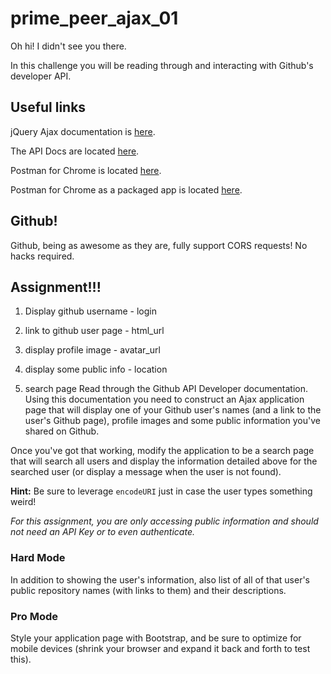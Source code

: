 # prime_peer_ajax_01
Oh hi! I didn't see you there.

In this challenge you will be reading through and interacting with Github's developer API.

## Useful links

jQuery Ajax documentation is [here](http://api.jquery.com/jquery.ajax/).

The API Docs are located [here](https://developer.github.com/v3/).

Postman for Chrome is located [here](https://chrome.google.com/webstore/detail/postman-rest-client/fdmmgilgnpjigdojojpjoooidkmcomcm?hl=en).

Postman for Chrome as a packaged app is located [here](https://chrome.google.com/webstore/detail/postman-rest-client-packa/fhbjgbiflinjbdggehcddcbncdddomop?hl=en).

## Github!

Github, being as awesome as they are, fully support CORS requests! No hacks required.

## Assignment!!!

1. Display github username - login
2. link to github user page - html_url
3. display profile image - avatar_url
4. display some public info - location

5. search page
Read through the Github API Developer documentation. Using this documentation you need to construct an Ajax application page that will display one of your Github user's names (and a link to the user's Github page), profile images and some public information you've shared on Github.

Once you've got that working, modify the application to be a search page that will search all users and display the information detailed above for the searched user (or display a message when the user is not found). 

**Hint:** Be sure to leverage `encodeURI` just in case the user types something weird! 

*For this assignment, you are only accessing public information and should not need an API Key or to even authenticate.*

### Hard Mode

In addition to showing the user's information, also list of all of that user's public repository names (with links to them) and their descriptions.

### Pro Mode

Style your application page with Bootstrap, and be sure to optimize for mobile devices (shrink your browser and expand it back and forth to test this).
